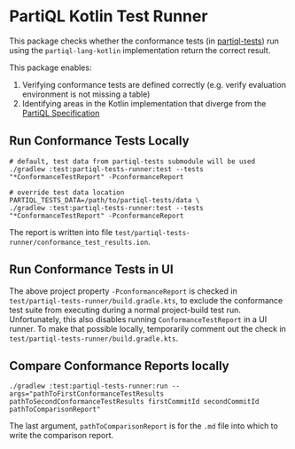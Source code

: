 # PartiQL Kotlin Test Runner

This package checks whether the conformance tests (in [partiql-tests](https://github.com/partiql/partiql-tests)) run 
using the `partiql-lang-kotlin` implementation return the correct result.

This package enables:
1. Verifying conformance tests are defined correctly (e.g. verify evaluation environment is not missing a table)
2. Identifying areas in the Kotlin implementation that diverge from the [PartiQL Specification](https://partiql.org/assets/PartiQL-Specification.pdf)


## Run Conformance Tests Locally

```shell
# default, test data from partiql-tests submodule will be used
./gradlew :test:partiql-tests-runner:test --tests "*ConformanceTestReport" -PconformanceReport

# override test data location
PARTIQL_TESTS_DATA=/path/to/partiql-tests/data \
./gradlew :test:partiql-tests-runner:test --tests "*ConformanceTestReport" -PconformanceReport
```
The report is written into file `test/partiql-tests-runner/conformance_test_results.ion`.

## Run Conformance Tests in UI

The above project property `-PconformanceReport` is checked in `test/partiql-tests-runner/build.gradle.kts`,
to exclude the conformance test suite from executing during a normal project-build test run. 
Unfortunately, this also disables running `ConformanceTestReport` in a UI runner. 
To make that possible locally, temporarily comment out the check in `test/partiql-tests-runner/build.gradle.kts`.

## Compare Conformance Reports locally

```shell
./gradlew :test:partiql-tests-runner:run --args="pathToFirstConformanceTestResults pathToSecondConformanceTestResults firstCommitId secondCommitId pathToComparisonReport"
```
The last argument, `pathToComparisonReport` is for the `.md` file into which to write the comparison report.
